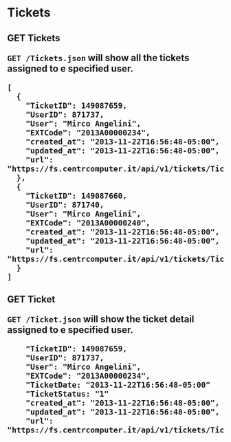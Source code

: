 Tickets
===============


<h2>GET Tickets

`GET /Tickets.json` will show all the tickets assigned to e specified user.

```
[
  {
    "TicketID": 149087659,
    "UserID": 871737,
    "User": "Mirco Angelini",
    "EXTCode": "2013A00000234",
    "created_at": "2013-11-22T16:56:48-05:00",
    "updated_at": "2013-11-22T16:56:48-05:00",
    "url": "https://fs.centrcomputer.it/api/v1/tickets/Tickets.json"
  },
  {
    "TicketID": 149087660,
    "UserID": 871740,
    "User": "Mirco Angelini",
    "EXTCode": "2013A00000240",
    "created_at": "2013-11-22T16:56:48-05:00",
    "updated_at": "2013-11-22T16:56:48-05:00",
    "url": "https://fs.centrcomputer.it/api/v1/tickets/Tickets.json"
  }
]
```

<h2> GET Ticket

`GET /Ticket.json` will show the ticket detail assigned to e specified user.

```
    "TicketID": 149087659,
    "UserID": 871737,
    "User": "Mirco Angelini",
    "EXTCode": "2013A00000234",
    "TicketDate: "2013-11-22T16:56:48-05:00"
    "TicketStatus: "1"
    "created_at": "2013-11-22T16:56:48-05:00",
    "updated_at": "2013-11-22T16:56:48-05:00",
    "url": "https://fs.centrcomputer.it/api/v1/tickets/Ticket.json"
```
